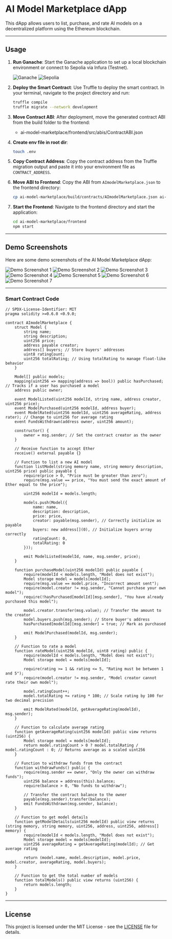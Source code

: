# AI Model Marketplace dApp

This dApp allows users to list, purchase, and rate AI models on a decentralized platform using the Ethereum blockchain.

---

## Usage

1. **Run Ganache**: Start the Ganache application to set up a local blockchain environment or connect to Sepolia via Infura (Testnet).

   ![Ganache](img/ganache.jpg)
   ![Sepolia](img/sepolia.jpg)

2. **Deploy the Smart Contract**: Use Truffle to deploy the smart contract. In your terminal, navigate to the project directory and run:
   ```bash
   truffle compile
   truffle migrate --network development
   ```

3. **Move Contract ABI**: After deployment, move the generated contract ABI from the build folder to the frontend:
   - ai-model-marketplace/frontend/src/abis/ContractABI.json

4. **Create env file in root dir**: 
    ```bash
    touch .env
    ```

5. **Copy Contract Address**: Copy the contract address from the Truffle migration output and paste it into your environment file as `CONTRACT_ADDRESS`.

6. **Move ABI to Frontend**: Copy the ABI from `AImodelMarketplace.json` to the frontend directory:
   ```bash
   cp ai-model-marketplace/build/contracts/AImodelMarketplace.json ai-model-marketplace/frontend/src/abis/ContractABI.json
   ```

7. **Start the Frontend**: Navigate to the frontend directory and start the application:
   ```bash
   cd ai-model-marketplace/frontend
   npm start
   ```

---

## Demo Screenshots

Here are some demo screenshots of the AI Model Marketplace dApp:

![Demo Screenshot 1](img/1.png)
![Demo Screenshot 2](img/2.png)
![Demo Screenshot 3](img/3.png)
![Demo Screenshot 4](img/4.png)
![Demo Screenshot 5](img/5.png)
![Demo Screenshot 6](img/6.png)
![Demo Screenshot 7](img/7.png)

---

### Smart Contract Code

```solidity
// SPDX-License-Identifier: MIT
pragma solidity >=0.6.0 <0.9.0;

contract AImodelMarketplace {
    struct Model {
        string name;
        string description;
        uint256 price;
        address payable creator;
        address[] buyers; // Store buyers' addresses
        uint8 ratingCount;
        uint256 totalRating; // Using totalRating to manage float-like behavior
    }

    Model[] public models;
    mapping(uint256 => mapping(address => bool)) public hasPurchased; // Tracks if a user has purchased a model
    address public owner;

    event ModelListed(uint256 modelId, string name, address creator, uint256 price);
    event ModelPurchased(uint256 modelId, address buyer);
    event ModelRated(uint256 modelId, uint256 averageRating, address rater); // Change to uint256 for average rating
    event FundsWithdrawn(address owner, uint256 amount);

    constructor() {
        owner = msg.sender; // Set the contract creator as the owner
    }

    // Receive function to accept Ether
    receive() external payable {}

    // Function to list a new AI model
    function listModel(string memory name, string memory description, uint256 price) public payable {
        require(price > 0, "Price must be greater than zero");
        require(msg.value == price, "You must send the exact amount of Ether equal to the price");

        uint256 modelId = models.length;

        models.push(Model({
            name: name,
            description: description,
            price: price,
            creator: payable(msg.sender), // Correctly initialize as payable
            buyers: new address[](0), // Initialize buyers array correctly
            ratingCount: 0,
            totalRating: 0
        }));

        emit ModelListed(modelId, name, msg.sender, price);
    }

    function purchaseModel(uint256 modelId) public payable {
        require(modelId < models.length, "Model does not exist");
        Model storage model = models[modelId];
        require(msg.value == model.price, "Incorrect amount sent");
        require(model.creator != msg.sender, "Cannot purchase your own model");
        require(!hasPurchased[modelId][msg.sender], "You have already purchased this model");

        model.creator.transfer(msg.value); // Transfer the amount to the creator
        model.buyers.push(msg.sender); // Store buyer's address
        hasPurchased[modelId][msg.sender] = true; // Mark as purchased

        emit ModelPurchased(modelId, msg.sender);
    }

    // Function to rate a model
    function rateModel(uint256 modelId, uint8 rating) public {
        require(modelId < models.length, "Model does not exist");
        Model storage model = models[modelId];

        require(rating >= 1 && rating <= 5, "Rating must be between 1 and 5");
        require(model.creator != msg.sender, "Model creator cannot rate their own model");

        model.ratingCount++;
        model.totalRating += rating * 100; // Scale rating by 100 for two decimal precision

        emit ModelRated(modelId, getAverageRating(modelId), msg.sender);
    }

    // Function to calculate average rating
    function getAverageRating(uint256 modelId) public view returns (uint256) {
        Model storage model = models[modelId];
        return model.ratingCount > 0 ? model.totalRating / model.ratingCount : 0; // Returns average as a scaled uint256
    }

    // Function to withdraw funds from the contract
    function withdrawFunds() public {
        require(msg.sender == owner, "Only the owner can withdraw funds");
        uint256 balance = address(this).balance;
        require(balance > 0, "No funds to withdraw");

        // Transfer the contract balance to the owner
        payable(msg.sender).transfer(balance);
        emit FundsWithdrawn(msg.sender, balance);
    }

    // Function to get model details
    function getModelDetails(uint256 modelId) public view returns (string memory, string memory, uint256, address, uint256, address[] memory) {
        require(modelId < models.length, "Model does not exist");
        Model storage model = models[modelId];
        uint256 averageRating = getAverageRating(modelId); // Get average rating

        return (model.name, model.description, model.price, model.creator, averageRating, model.buyers);
    }

    // Function to get the total number of models
    function totalModels() public view returns (uint256) {
        return models.length;   
    }
}
```
---

## License

This project is licensed under the MIT License - see the [LICENSE](./LICENSE) file for details.
